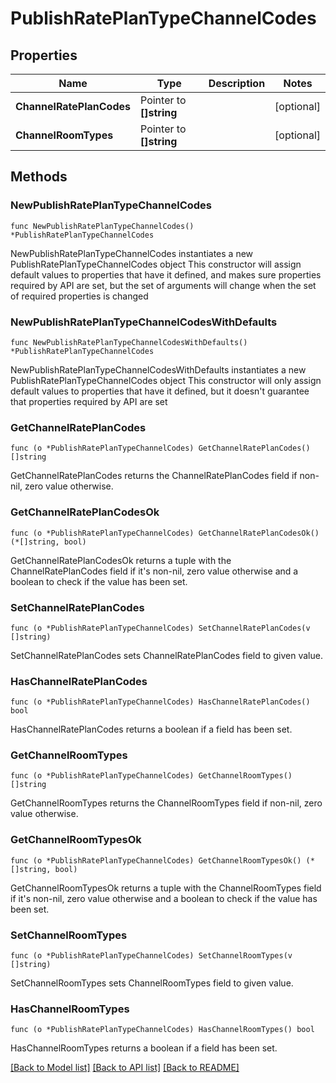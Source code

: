 # PublishRatePlanTypeChannelCodes

## Properties

Name | Type | Description | Notes
------------ | ------------- | ------------- | -------------
**ChannelRatePlanCodes** | Pointer to **[]string** |  | [optional] 
**ChannelRoomTypes** | Pointer to **[]string** |  | [optional] 

## Methods

### NewPublishRatePlanTypeChannelCodes

`func NewPublishRatePlanTypeChannelCodes() *PublishRatePlanTypeChannelCodes`

NewPublishRatePlanTypeChannelCodes instantiates a new PublishRatePlanTypeChannelCodes object
This constructor will assign default values to properties that have it defined,
and makes sure properties required by API are set, but the set of arguments
will change when the set of required properties is changed

### NewPublishRatePlanTypeChannelCodesWithDefaults

`func NewPublishRatePlanTypeChannelCodesWithDefaults() *PublishRatePlanTypeChannelCodes`

NewPublishRatePlanTypeChannelCodesWithDefaults instantiates a new PublishRatePlanTypeChannelCodes object
This constructor will only assign default values to properties that have it defined,
but it doesn't guarantee that properties required by API are set

### GetChannelRatePlanCodes

`func (o *PublishRatePlanTypeChannelCodes) GetChannelRatePlanCodes() []string`

GetChannelRatePlanCodes returns the ChannelRatePlanCodes field if non-nil, zero value otherwise.

### GetChannelRatePlanCodesOk

`func (o *PublishRatePlanTypeChannelCodes) GetChannelRatePlanCodesOk() (*[]string, bool)`

GetChannelRatePlanCodesOk returns a tuple with the ChannelRatePlanCodes field if it's non-nil, zero value otherwise
and a boolean to check if the value has been set.

### SetChannelRatePlanCodes

`func (o *PublishRatePlanTypeChannelCodes) SetChannelRatePlanCodes(v []string)`

SetChannelRatePlanCodes sets ChannelRatePlanCodes field to given value.

### HasChannelRatePlanCodes

`func (o *PublishRatePlanTypeChannelCodes) HasChannelRatePlanCodes() bool`

HasChannelRatePlanCodes returns a boolean if a field has been set.

### GetChannelRoomTypes

`func (o *PublishRatePlanTypeChannelCodes) GetChannelRoomTypes() []string`

GetChannelRoomTypes returns the ChannelRoomTypes field if non-nil, zero value otherwise.

### GetChannelRoomTypesOk

`func (o *PublishRatePlanTypeChannelCodes) GetChannelRoomTypesOk() (*[]string, bool)`

GetChannelRoomTypesOk returns a tuple with the ChannelRoomTypes field if it's non-nil, zero value otherwise
and a boolean to check if the value has been set.

### SetChannelRoomTypes

`func (o *PublishRatePlanTypeChannelCodes) SetChannelRoomTypes(v []string)`

SetChannelRoomTypes sets ChannelRoomTypes field to given value.

### HasChannelRoomTypes

`func (o *PublishRatePlanTypeChannelCodes) HasChannelRoomTypes() bool`

HasChannelRoomTypes returns a boolean if a field has been set.


[[Back to Model list]](../README.md#documentation-for-models) [[Back to API list]](../README.md#documentation-for-api-endpoints) [[Back to README]](../README.md)


